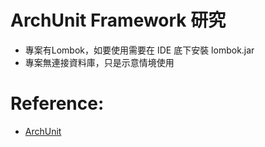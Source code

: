 # ArchUnit Framework 研究

- 專案有Lombok，如要使用需要在 IDE 底下安裝 lombok.jar
- 專案無連接資料庫，只是示意情境使用


# Reference:
- [ArchUnit](https://www.archunit.org/)